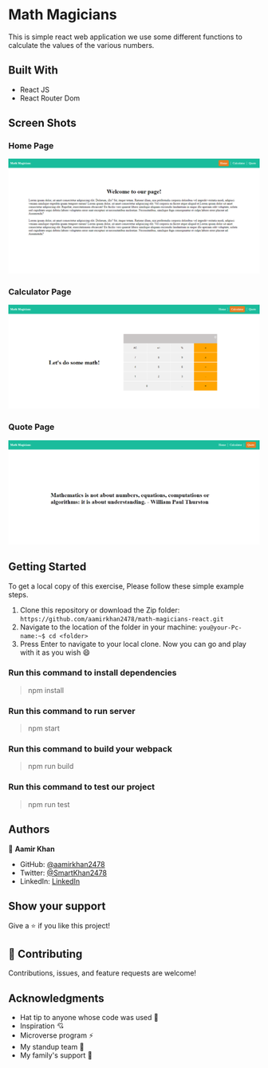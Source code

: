 # Math Magicians

This is simple react web application we use some different functions to calculate the values of the various numbers.

## Built With

- React JS
- React Router Dom

## Screen Shots
### Home Page
![home-page](src/Layouts/Assets/images/ScreenShots/home-page.png)

### Calculator Page
![calculator-page](src/Layouts/Assets/images/ScreenShots/calculator-page.png)

### Quote Page
![](src/Layouts/Assets/images/ScreenShots/quote-page.png)

## Getting Started

To get a local copy of this exercise, Please follow these simple example steps.

1. Clone this repository or download the Zip folder:
`https://github.com/aamirkhan2478/math-magicians-react.git`
2. Navigate to the location of the folder in your machine:
   `you@your-Pc-name:~$ cd <folder>`
3. Press Enter to navigate to your local clone.
   Now you can go and play with it as you wish :smile:

### Run this command to install dependencies

> npm install

### Run this command to run server

> npm start

### Run this command to build your webpack

> npm run build
> 
### Run this command to test our project

> npm run test

## Authors

:bust_in_silhouette: **Aamir Khan**

- GitHub: [@aamirkhan2478](https://github.com/aamirkhan2478)
- Twitter: [@SmartKhan2478](https://twitter.com/SmartKhan2478)
- LinkedIn: [LinkedIn](https://www.linkedin.com/in/aamir-khan-302a44237/)


## Show your support

Give a :star:️ if you like this project!

## :handshake: Contributing

Contributions, issues, and feature requests are welcome!

## Acknowledgments

- Hat tip to anyone whose code was used :beginner:
- Inspiration :cupid:
- Microverse program :zap:
- My standup team :bow_and_arrow:
- My family's support :raised_hands:

